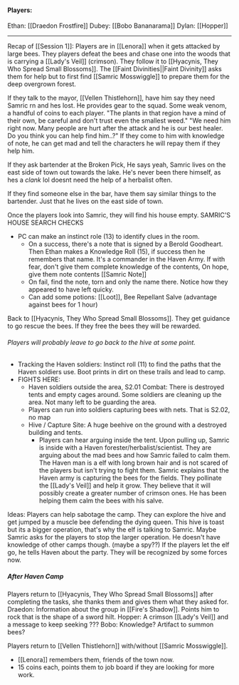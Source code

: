 #### Players:
Ethan: [[Draedon Frostfire]]
Dubey: [[Bobo Bananarama]]
Dylan: [[Hopper]]

----

Recap of [[Session 1]]:
Players are in [[Lenora]] when it gets attacked by large bees. They players defeat the bees and chase one into the woods that is carrying a [[Lady's Veil]] (crimson). They follow it to [[Hyacynis, They Who Spread Small Blossoms]]. The [[Faint Divinities||Faint Divinity]] asks them for help but to first find [[Samric Mosswiggle]] to prepare them for the deep overgrown forest.


If they talk to the mayor, [[Vellen Thistlehorn]], have him say they need Samric rn and hes lost. He provides gear to the squad. Some weak venom, a handful of coins to each player. 
"The plants in that region have a mind of their own, be careful and don't trust even the smallest weed."
"We need him right now. Many people are hurt after the attack and he is our best healer. Do you think you can help find him..?"
If they come to him with knowledge of note, he can get mad and tell the characters he will repay them if they help him. 

If they ask bartender at the Broken Pick, He says yeah, Samric lives on the east side of town out towards the lake. He's never been there himself, as hes a *clank* lol doesnt need the help of a herbalist often. 

If they find someone else in the bar, have them say similar things to the bartender. Just that he lives on the east side of town. 

Once the players look into Samric, they will find his house empty. 
SAMRIC'S HOUSE SEARCH CHECKS
- PC can make an instinct role (13) to identify clues in the room. 
	- On a success, there's a note that is signed by a Berold Goodheart. Then Ethan makes a Knowledge Roll (15), if success then he remembers that name. It's a commander in the Haven Army. If with fear, don't give them complete knowledge of the contents, On hope, give them note contents [[Samric Note]]
	- On fail, find the note, torn and only the name there. Notice how they appeared to have left quicky. 
	- Can add some potions: [[Loot]], Bee Repellant Salve (advantage against bees for 1 hour)

Back to [[Hyacynis, They Who Spread Small Blossoms]]. They get guidance to go rescue the bees. If they free the bees they will be rewarded. 

###### Players will probably leave to go back to the hive at some point. 
* Tracking the Haven soldiers: Instinct roll (11) to find the paths that the Haven soldiers use. Boot prints in dirt on these trails and lead to camp. 
* FIGHTS HERE: 
	- Haven soldiers outside the area, S2.01 Combat:
		There is destroyed tents and empty cages around. Some soldiers are cleaning up the area. Not many left to be guarding the area. 
	* Players can run into soldiers capturing bees with nets. That is S2.02, no map
	* Hive / Capture Site: A huge beehive on the ground with a destroyed building and tents. 
		* Players can hear arguing inside the tent. Upon pulling up, Samric is inside with a Haven forester/herbalist/scientist. They are arguing about the mad bees and how Samric failed to calm them.
		  The Haven man is a elf with long brown hair and is not scared of the players but isn't trying to fight them.
		Samric explains that the Haven army is capturing the bees for the fields. They pollinate the [[Lady's Veil]] and help it grow. They believe that it will possibly create a greater number of crimson ones. He has been helping them calm the bees with his salve. 

Ideas: Players can help sabotage the camp. They can explore the hive and get jumped by a muscle bee defending the dying queen. This hive is toast but its a bigger operation, that's why the elf is talking to Samric. 
Maybe Samric asks for the players to stop the larger operation. He doesn't have knowledge of other camps though. (maybe a spy??)
If the players let the elf go, he tells Haven about the party. They will be recognized by some forces now. 


##### After Haven Camp
Players return to [[Hyacynis, They Who Spread Small Blossoms]] after completing the tasks, she thanks them and gives them what they asked for. 
Draedon: Information about the group in [[Fire's Shadow]]. Points him to rock that is the shape of a sword hilt.
Hopper: A crimson [[Lady's Veil]] and a message to keep seeking ???
Bobo: Knowledge? Artifact to summon bees?

Players return to [[Vellen Thistlehorn]] with/without [[Samric Mosswiggle]]. 
- [[Lenora]] remembers them, friends of the town now.
- 15 coins each, points them to job board if they are looking for more work. 